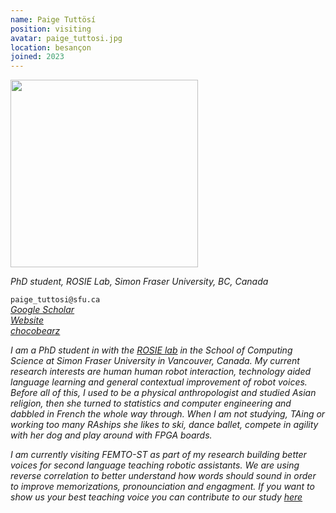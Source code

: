 ```yaml
---
name: Paige Tuttösí
position: visiting
avatar: paige_tuttosi.jpg
location: besançon
joined: 2023
---
```


<img width="300" src="{{site.baseurl}}/images/people/{{page.avatar}}" data-action="zoom">

_PhD student, ROSIE Lab, Simon Fraser University, BC, Canada_ 

<i class="fa fa-envelope-o"></i> `paige_tuttosi@sfu.ca` <br>
<i class="fa fa-bar-chart-o" /> [Google Scholar](https://scholar.google.com/citations?user=Q9joVUMAAAAJ&hl=en) <br>
<i class="fa fa-bar-chart-o" /> [Website](https://chocobearz.github.io/) <br>
<i class="fa fa-github" /> [chocobearz](https://github.com/chocobearz) <br>

I am a PhD student in with the [ROSIE lab](https://www.rosielab.ca/) in the School of Computing Science at Simon Fraser University in Vancouver, Canada. My current research interests are human human robot interaction, technology aided language learning and general contextual improvement of robot voices. Before all of this, I used to be a physical anthropologist and studied Asian religion, then she turned to statistics and computer engineering and dabbled in French the whole way through. When I am not studying, TAing or working too many RAships she likes to ski, dance ballet, compete in agility with her dog and play around with FPGA boards.

I am currently visiting FEMTO-ST as part of my research building better voices for second language teaching robotic assistants. We are using reverse correlation to better understand how words should sound in order to improve memorizations, pronounciation and engagment. If you want to show us your best teaching voice you can contribute to our study [here](https://nowwithfeeling.com/)